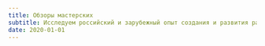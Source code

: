 ```yaml
---
title: Обзоры мастерских
subtitle: Исследуем российский и зарубежный опыт создания и развития разнообразных открытых мастерских
date: 2020-01-01
---
```

